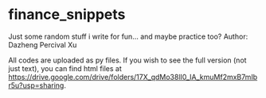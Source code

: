 # finance_snippets
Just some random stuff i write for fun... and maybe practice too?
Author: Dazheng Percival Xu

All codes are uploaded as py files. If you wish to see the full version (not just text), you can find html files at https://drive.google.com/drive/folders/17X_qdMo38lI0_IA_kmuMf2mxB7mIbr5u?usp=sharing.
